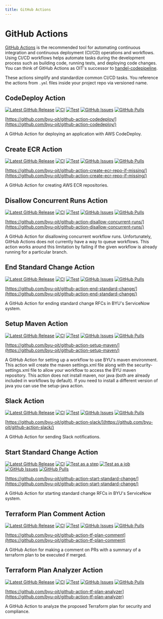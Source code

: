 ```yaml
---
title: GitHub Actions
---
```


# GitHub Actions

[GitHub Actions](https://github.com/features/actions) is the recommended tool for automating continuous integration and 
continuous deployment (CI/CD) operations and workflows. Using CI/CD workflows helps automate tasks during the 
development process such as building code, running tests, and deploying code changes. You can think of GitHub Actions 
as OIT's successor to [handel-codepipeline](https://github.com/byu-oit/handel-codepipeline).

These actions simplify and standardize common CI/CD tasks. You reference the actions from `.yml` files inside your 
project repo via versioned name.

## CodeDeploy Action

[![Latest GitHub Release](https://img.shields.io/github/v/release/byu-oit/github-action-codedeploy?sort=semver)](https://github.com/byu-oit/github-action-codedeploy/releases/)
[![CI](https://github.com/byu-oit/github-action-codedeploy/workflows/CI/badge.svg)](https://github.com/byu-oit/github-action-codedeploy/actions?query=workflow%3ATest)
[![Test](https://github.com/byu-oit/github-action-codedeploy/workflows/Test/badge.svg)](https://github.com/byu-oit/github-action-codedeploy/actions?query=workflow%3ATest)
[![GitHub Issues](https://img.shields.io/github/issues/byu-oit/github-action-codedeploy.svg)](https://github.com/byu-oit/github-action-codedeploy/issues/)
[![GitHub Pulls](https://img.shields.io/github/issues-pr/byu-oit/github-action-codedeploy.svg)](https://github.com/byu-oit/github-action-codedeploy/pulls/)

[https://github.com/byu-oit/github-action-codedeploy/](https://github.com/byu-oit/github-action-codedeploy/)

A GitHub Action for deploying an application with AWS CodeDeploy.

## Create ECR Action

[![Latest GitHub Release](https://img.shields.io/github/v/release/byu-oit/github-action-create-ecr-repo-if-missing?sort=semver)](https://github.com/byu-oit/github-action-create-ecr-repo-if-missing/releases/)
[![CI](https://github.com/byu-oit/github-action-create-ecr-repo-if-missing/workflows/CI/badge.svg)](https://github.com/byu-oit/github-action-create-ecr-repo-if-missing/actions?query=workflow%3ACI)
[![Test](https://github.com/byu-oit/github-action-create-ecr-repo-if-missing/workflows/Test/badge.svg)](https://github.com/byu-oit/github-action-create-ecr-repo-if-missing/actions?query=workflow%3ATest)
[![GitHub Issues](https://img.shields.io/github/issues/byu-oit/github-action-create-ecr-repo-if-missing.svg)](https://github.com/byu-oit/github-action-create-ecr-repo-if-missing/issues/)
[![GitHub Pulls](https://img.shields.io/github/issues-pr/byu-oit/github-action-create-ecr-repo-if-missing.svg)](https://github.com/byu-oit/github-action-create-ecr-repo-if-missing/pulls/)

[https://github.com/byu-oit/github-action-create-ecr-repo-if-missing/](https://github.com/byu-oit/github-action-create-ecr-repo-if-missing/)

A GitHub Action for creating AWS ECR repositories.

## Disallow Concurrent Runs Action

[![Latest GitHub Release](https://img.shields.io/github/v/release/byu-oit/github-action-disallow-concurrent-runs?sort=semver)](https://github.com/byu-oit/github-action-disallow-concurrent-runs/releases/)
[![CI](https://github.com/byu-oit/github-action-disallow-concurrent-runs/workflows/CI/badge.svg)](https://github.com/byu-oit/github-action-disallow-concurrent-runs/actions?query=workflow%3ACI)
[![Test](https://github.com/byu-oit/github-action-disallow-concurrent-runs/workflows/Test/badge.svg)](https://github.com/byu-oit/github-action-disallow-concurrent-runs/actions?query=workflow%3ATest)
[![GitHub Issues](https://img.shields.io/github/issues/byu-oit/github-action-disallow-concurrent-runs.svg)](https://github.com/byu-oit/github-action-disallow-concurrent-runs/issues/)
[![GitHub Pulls](https://img.shields.io/github/issues-pr/byu-oit/github-action-disallow-concurrent-runs.svg)](https://github.com/byu-oit/github-action-disallow-concurrent-runs/pulls/)

[https://github.com/byu-oit/github-action-disallow-concurrent-runs/](https://github.com/byu-oit/github-action-disallow-concurrent-runs/)

A GitHub Action for disallowing concurrent workflow runs. Unfortunately, GitHub Actions does not currently have a way 
to queue workflows. This action works around this limitation by failing if the given workflow is already running for a 
particular branch.

## End Standard Change Action

[![Latest GitHub Release](https://img.shields.io/github/v/release/byu-oit/github-action-end-standard-change?sort=semver)](https://github.com/byu-oit/github-action-end-standard-change/releases/)
[![CI](https://github.com/byu-oit/github-action-end-standard-change/workflows/CI/badge.svg)](https://github.com/byu-oit/github-action-end-standard-change/actions?query=workflow%3ACI)
[![Test](https://github.com/byu-oit/github-action-end-standard-change/workflows/Test/badge.svg)](https://github.com/byu-oit/github-action-end-standard-change/actions?query=workflow%3ATest)
[![GitHub Issues](https://img.shields.io/github/issues/byu-oit/github-action-end-standard-change.svg)](https://github.com/byu-oit/github-action-end-standard-change/issues/)
[![GitHub Pulls](https://img.shields.io/github/issues-pr/byu-oit/github-action-end-standard-change.svg)](https://github.com/byu-oit/github-action-end-standard-change/pulls/)

[https://github.com/byu-oit/github-action-end-standard-change/](https://github.com/byu-oit/github-action-end-standard-change/)

A GitHub Action for ending standard change RFCs in BYU's ServiceNow system.

## Setup Maven Action

[![Latest GitHub Release](https://img.shields.io/github/v/release/byu-oit/github-action-setup-maven?sort=semver)](https://github.com/byu-oit/github-action-setup-maven/releases/)
[![CI](https://github.com/byu-oit/github-action-setup-maven/workflows/CI/badge.svg)](https://github.com/byu-oit/github-action-setup-maven/actions?query=workflow%3ACI)
[![Test](https://github.com/byu-oit/github-action-setup-maven/workflows/Test/badge.svg)](https://github.com/byu-oit/github-action-setup-maven/actions?query=workflow%3ATest)
[![GitHub Issues](https://img.shields.io/github/issues/byu-oit/github-action-setup-maven.svg)](https://github.com/byu-oit/github-action-setup-maven/issues/)
[![GitHub Pulls](https://img.shields.io/github/issues-pr/byu-oit/github-action-setup-maven.svg)](https://github.com/byu-oit/github-action-setup-maven/pulls/)

[https://github.com/byu-oit/github-action-setup-maven/](https://github.com/byu-oit/github-action-setup-maven/)

A GitHub Action for setting up a workflow to use BYU's maven environment. This action will create the maven 
settings.xml file along with the security-settings.xml file to allow your workflow to access the BYU maven repository. 
This action does not install maven, nor java (both are already included in workflows by default). If you need to 
install a different version of java you can use the setup-java action.

## Slack Action

[![Latest GitHub Release](https://img.shields.io/github/v/release/byu-oit/github-action-slack?sort=semver)](https://github.com/byu-oit/github-action-slack/releases/)
[![CI](https://github.com/byu-oit/github-action-slack/workflows/CI/badge.svg)](https://github.com/byu-oit/github-action-slack/actions?query=workflow%3ACI)
[![Test](https://github.com/byu-oit/github-action-slack/workflows/Test/badge.svg)](https://github.com/byu-oit/github-action-slack/actions?query=workflow%3ATest)
[![GitHub Issues](https://img.shields.io/github/issues/byu-oit/github-action-slack.svg)](https://github.com/byu-oit/github-action-slack/issues/)
[![GitHub Pulls](https://img.shields.io/github/issues-pr/byu-oit/github-action-slack.svg)](https://github.com/byu-oit/github-action-slack/pulls/)

[https://github.com/byu-oit/github-action-slack/](https://github.com/byu-oit/github-action-slack/)

A GitHub Action for sending Slack notifications.

## Start Standard Change Action

[![Latest GitHub Release](https://img.shields.io/github/v/release/byu-oit/github-action-start-standard-change?sort=semver)](https://github.com/byu-oit/github-action-start-standard-change/releases/)
[![CI](https://github.com/byu-oit/github-action-start-standard-change/workflows/CI/badge.svg)](https://github.com/byu-oit/github-action-start-standard-change/actions?query=workflow%3ACI)
[![Test as a step](https://github.com/byu-oit/github-action-start-standard-change/workflows/Test%20as%20a%20step/badge.svg)](https://github.com/byu-oit/github-action-start-standard-change/actions?query=workflow%3ATest%20as%20a%20step)
[![Test as a job](https://github.com/byu-oit/github-action-start-standard-change/workflows/Test%20as%20a%20job/badge.svg)](https://github.com/byu-oit/github-action-start-standard-change/actions?query=workflow%3ATest%20as%20a%20job)
[![GitHub Issues](https://img.shields.io/github/issues/byu-oit/github-action-start-standard-change.svg)](https://github.com/byu-oit/github-action-start-standard-change/issues/)
[![GitHub Pulls](https://img.shields.io/github/issues-pr/byu-oit/github-action-start-standard-change.svg)](https://github.com/byu-oit/github-action-start-standard-change/pulls/)

[https://github.com/byu-oit/github-action-start-standard-change/](https://github.com/byu-oit/github-action-start-standard-change/)

A GitHub Action for starting standard change RFCs in BYU's ServiceNow system.

## Terraform Plan Comment Action

[![Latest GitHub Release](https://img.shields.io/github/v/release/byu-oit/github-action-tf-plan-comment?sort=semver)](https://github.com/byu-oit/github-action-tf-plan-comment/releases/)
[![CI](https://github.com/byu-oit/github-action-tf-plan-comment/workflows/CI/badge.svg)](https://github.com/byu-oit/github-action-tf-plan-comment/actions?query=workflow%3ACI)
[![Test](https://github.com/byu-oit/github-action-tf-plan-comment/workflows/Test/badge.svg)](https://github.com/byu-oit/github-action-tf-plan-comment/actions?query=workflow%3ATest)
[![GitHub Issues](https://img.shields.io/github/issues/byu-oit/github-action-tf-plan-comment.svg)](https://github.com/byu-oit/github-action-tf-plan-comment/issues/)
[![GitHub Pulls](https://img.shields.io/github/issues-pr/byu-oit/github-action-tf-plan-comment.svg)](https://github.com/byu-oit/github-action-tf-plan-comment/pulls/)

[https://github.com/byu-oit/github-action-tf-plan-comment](https://github.com/byu-oit/github-action-tf-plan-comment)

A GitHub Action for making a comment on PRs with a summary of a terraform plan to be executed if merged.

## Terraform Plan Analyzer Action

[![Latest GitHub Release](https://img.shields.io/github/v/release/byu-oit/github-action-tf-plan-analyzer?sort=semver)](https://github.com/byu-oit/github-action-tf-plan-analyzer/releases/)
[![CI](https://github.com/byu-oit/github-action-tf-plan-analyzer/workflows/CI/badge.svg)](https://github.com/byu-oit/github-action-tf-plan-analyzer/actions?query=workflow%3ACI)
[![Test](https://github.com/byu-oit/github-action-tf-plan-analyzer/workflows/Test/badge.svg)](https://github.com/byu-oitgithub-action-tf-plan-analyzer/actions?query=workflow%3ATest)
[![GitHub Issues](https://img.shields.io/github/issues/byu-oit/github-action-tf-plan-analyzer.svg)](https://github.com/byu-oit/github-action-tf-plan-analyzer/issues/)
[![GitHub Pulls](https://img.shields.io/github/issues-pr/byu-oit/github-action-tf-plan-analyzer.svg)](https://github.com/byu-oit/github-action-tf-plan-analyzer/pulls/)

[https://github.com/byu-oit/github-action-tf-plan-analyzer](https://github.com/byu-oit/github-action-tf-plan-analyzer)

A GitHub Action to analyze the proposed Terraform plan for security and compliance.
